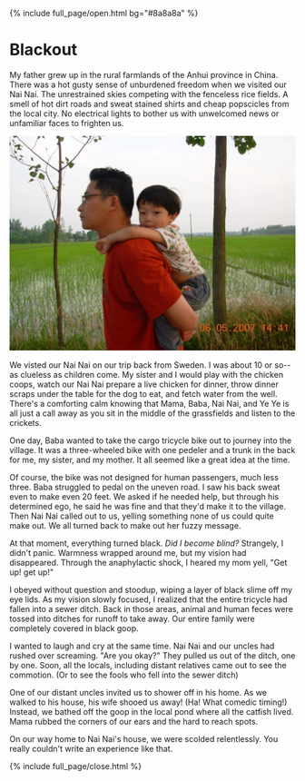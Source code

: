 
{% include full_page/open.html bg="#8a8a8a" %}

# Blackout

My father grew up in the rural farmlands of the Anhui province in China.
There was a hot gusty sense of unburdened freedom when we visited our Nai Nai.
The unrestrained skies competing with the fenceless rice fields.
A smell of hot dirt roads and sweat stained shirts and cheap popscicles from the local city.
No electrical lights to bother us with unwelcomed news or unfamiliar faces to frighten us.

<img src="../images/homeland.JPG" />

We visted our Nai Nai on our trip back from Sweden.
I was about 10 or so--as clueless as children come.
My sister and I would play with the chicken coops, watch our Nai Nai prepare a live chicken for dinner, throw dinner scraps under the table for the dog to eat, and fetch water from the well.
There's a comforting calm knowing that Mama, Baba, Nai Nai, and Ye Ye is all just a call away as you sit in the middle of the grassfields and listen to the crickets.

One day, Baba wanted to take the cargo tricycle bike out to journey into the village. It was a three-wheeled bike with one pedeler and a trunk in the back for me, my sister, and my mother. It all seemed like a great idea at the time. 

Of course, the bike was not designed for human passengers, much less three. Baba struggled to pedal on the uneven road. I saw his back sweat even to make even 20 feet. We asked if he needed help, but through his determined ego, he said he was fine and that they'd make it to the village. Then Nai Nai called out to us, yelling something none of us could quite make out. We all turned back to make out her fuzzy message.

At that moment, everything turned black. *Did I become blind?* Strangely, I didn't panic.
Warmness wrapped around me, but my vision had disappeared.
Through the anaphylactic shock, I heared my mom yell, "Get up! get up!"

I obeyed without question and stoodup, wiping a layer of black slime off my eye lids.
As my vision slowly focused, I realized that the entire tricycle had fallen into a sewer ditch.
Back in those areas, animal and human feces were tossed into ditches for runoff to take away.
Our entire family were completely covered in black goop.

I wanted to laugh and cry at the same time. Nai Nai and our uncles had rushed over screaming.
"Are you okay?" They pulled us out of the ditch, one by one.
Soon, all the locals, including distant relatives came out to see the commotion.
(Or to see the fools who fell into the sewer ditch)

One of our distant uncles invited us to shower off in his home.
As we walked to his house, his wife shooed us away! (Ha! What comedic timing!)
Instead, we bathed off the goop in the local pond where all the catfish lived. 
Mama rubbed the corners of our ears and the hard to reach spots.

On our way home to Nai Nai's house, we were scolded relentlessly.
You really couldn't write an experience like that.



{% include full_page/close.html %}